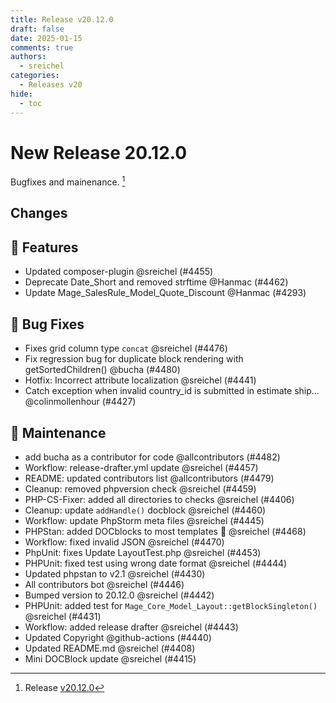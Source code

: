 ```yaml
---
title: Release v20.12.0
draft: false
date: 2025-01-15
comments: true
authors:
  - sreichel
categories:
  - Releases v20
hide:
  - toc
---
```


# New Release 20.12.0

Bugfixes and mainenance. [^1]

<!-- more -->

## Changes

## 🚀 Features

- Updated composer-plugin @sreichel (#4455)
- Deprecate Date\_Short and removed strftime  @Hanmac (#4462)
- Update Mage\_SalesRule\_Model\_Quote\_Discount @Hanmac (#4293)

## 🐛 Bug Fixes

- Fixes grid column type `concat` @sreichel (#4476)
- Fix regression bug for duplicate block rendering with getSortedChildren() @bucha (#4480)
- Hotfix: Incorrect attribute localization @sreichel (#4441)
- Catch exception when invalid country\_id is submitted in estimate ship… @colinmollenhour (#4427)

## 🔨 Maintenance

- add bucha as a contributor for code @allcontributors (#4482)
- Workflow: release-drafter.yml update @sreichel (#4457)
- README: updated contributors list @allcontributors (#4479)
- Cleanup: removed phpversion check @sreichel (#4459)
- PHP-CS-Fixer: added all directories to checks @sreichel (#4406)
- Cleanup: update `addHandle()` docblock @sreichel (#4460)
- Workflow: update PhpStorm meta files @sreichel (#4445)
- PHPStan: added DOCblocks to most templates :rocket:  @sreichel (#4468)
- Workflow: fixed invalid JSON @sreichel (#4470)
- PhpUnit: fixes Update LayoutTest.php @sreichel (#4453)
- PHPUnit: fixed test using wrong date format @sreichel (#4444)
- Updated phpstan to v2.1 @sreichel (#4430)
- All contributors bot @sreichel (#4446)
- Bumped version to 20.12.0 @sreichel (#4442)
- PHPUnit: added test for `Mage_Core_Model_Layout::getBlockSingleton()` @sreichel (#4431)
- Workflow: added release drafter @sreichel (#4443)
- Updated Copyright @github-actions (#4440)
- Updated README.md @sreichel (#4408)
- Mini DOCBlock update @sreichel (#4415)

[^1]: Release [v20.12.0](https://github.com/OpenMage/magento-lts/releases/tag/v20.12.0)
